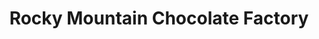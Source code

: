 ---
title: "Rocky Mountain Chocolate Factory"
url: /williamsburg/rocky-mountain-chocolate-factory/
shop: confectionery
---